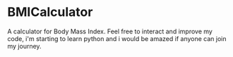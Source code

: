 # BMICalculator
A calculator for Body Mass Index. Feel free to interact and improve my code, i'm starting to learn python and i would be amazed if anyone can join my journey.
